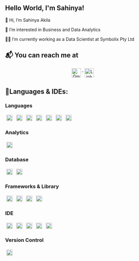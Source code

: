 ## Hello World, I'm Sahinya!
👋 Hi, I’m Sahinya Akila

:monocle_face: I’m interested in Business and Data Analytics

:woman_technologist: I’m currently working as a Data Scientist at Symbolix Pty Ltd 

## :mailbox_with_mail: You can reach me at
<p align = "center">
<a href="mailto:sahinya17@gmail.com">
  <img src="https://img.shields.io/badge/Gmail-D14836?style=for-the-badge&logo=gmail&logoColor=white" alt="Gmail" height="30" style="vertical-align:top; margin:4px">
</a>
<a href="https://www.linkedin.com/in/sahinyaakila/">
  <img src="https://img.shields.io/badge/LinkedIn-0077B5?style=for-the-badge&logo=linkedin&logoColor=white" alt="Linkedin" height="30" style="vertical-align:top; margin:4px">
</a></p>

## :toolbox:Languages & IDEs:

### Languages
<p>
  <img src="https://img.shields.io/badge/R-276DC3?style=for-the-badge&logo=r&logoColor=white" alt="R" height="20" style="vertical-align:top; margin:4px">
  <img src="https://img.shields.io/badge/Python-FFD43B?style=for-the-badge&logo=python&logoColor=blue" alt="Python" height="20" style="vertical-align:top; margin:4px">
  <img src="https://img.shields.io/badge/C%2B%2B-00599C?style=for-the-badge&logo=c%2B%2B&logoColor=white" alt="C++" height="20" style="vertical-align:top; margin:4px">
  <img src="https://img.shields.io/badge/PHP-777BB4?style=for-the-badge&logo=php&logoColor=white" alt="PHP" height="20" style="vertical-align:top; margin:4px">
  <img src="https://img.shields.io/badge/JavaScript-323330?style=for-the-badge&logo=javascript&logoColor=F7DF1E" alt="Javascript" height="20" style="vertical-align:top; margin:4px">
  <img src="https://img.shields.io/badge/PLSQL-F80000?style=for-the-badge&logo=oracle&logoColor=black" alt="PLSQL" height="20" style="vertical-align:top; margin:4px">  
  <img src="https://www.cybernewsgroup.co.uk/wp-content/uploads/2022/04/1359a7ca21260cd64dee06462673ce7a.jpeg" alt="Java" height="20" style="vertical-align:top; margin:4px">
</p>

### Analytics
<p>
  <img src="https://img.shields.io/badge/Tableau-E97627?style=for-the-badge&logo=Tableau&logoColor=white" alt="Tableau" height="20" style="vertical-align:top; margin:4px">
</p>

### Database
<p>
  <img src="https://img.shields.io/badge/MySQL-005C84?style=for-the-badge&logo=mysql&logoColor=white" alt="MySQL" height="20" style="vertical-align:top; margin:4px">
  <img src="https://img.shields.io/badge/Oracle-F80000?style=for-the-badge&logo=Oracle&logoColor=white" alt="Oracle" height="20" style="vertical-align:top; margin:4px">
</p>

### Frameworks & Library
<p>
<img src="https://img.shields.io/badge/Plotly-239120?style=for-the-badge&logo=plotly&logoColor=white" alt="Plotly" height="20" style="vertical-align:top; margin:4px">
<img src="https://img.shields.io/badge/Leaflet-199900?style=for-the-badge&logo=Leaflet&logoColor=white" alt="Leaflet" height="20" style="vertical-align:top; margin:4px">
<img src="https://img.shields.io/badge/d3.js-F9A03C?style=for-the-badge&logo=d3.js&logoColor=white" alt="D3" height="20" style="vertical-align:top; margin:4px">
<img src="https://i.pinimg.com/originals/ec/3f/0d/ec3f0d6a027a8930b1b40fc6f938efcf.jpg" alt="React" height="20" style="vertical-align:top; margin:4px">
</p>

### IDE
<p>
<img src="https://img.shields.io/badge/RStudio-75AADB?style=for-the-badge&logo=RStudio&logoColor=white" alt="RStudio" height="20" style="vertical-align:top; margin:4px">
<img src="https://img.shields.io/badge/PyCharm-000000.svg?&style=for-the-badge&logo=PyCharm&logoColor=white" alt="Pycharm" height="20" style="vertical-align:top; margin:4px">
<img src="https://img.shields.io/badge/VSCode-0078D4?style=for-the-badge&logo=visual%20studio%20code&logoColor=white" alt="VSCode" height="20" style="vertical-align:top; margin:4px">
<img src="https://img.shields.io/badge/IntelliJ_IDEA-000000.svg?style=for-the-badge&logo=intellij-idea&logoColor=white" alt="IntelliJ" height="20" style="vertical-align:top; margin:4px">
<img src="https://img.shields.io/badge/Visual_Studio-5C2D91?style=for-the-badge&logo=visual%20studio&logoColor=white" alt="Visual Studio" height="20" style="vertical-align:top; margin:4px">
</p>

### Version Control
<p>
<img src="https://git-scm.com/images/logos/2color-lightbg@2x.png" alt="Git" height="20" style="vertical-align:top; margin:4px">
</p>
